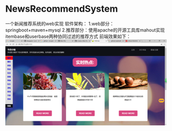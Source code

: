 # NewsRecommendSystem
一个新闻推荐系统的web实现
软件架构：
 <a>1.web部分：springboot+maven+mysql</a>
 <a>2.推荐部分：使用apache的开源工具库mahout实现itembase和userbase两种协同过滤的推荐方式</a>
 <a>前端效果如下：</a>
 <a>![image](https://github.com/luochana/githubPicture/blob/master/a1.png)</a>
